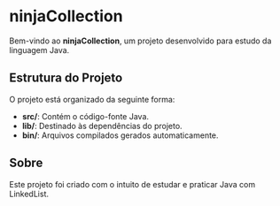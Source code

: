 # ninjaCollection

Bem-vindo ao **ninjaCollection**, um projeto desenvolvido para estudo da linguagem Java.

## Estrutura do Projeto

O projeto está organizado da seguinte forma:

- **src/**: Contém o código-fonte Java.
- **lib/**: Destinado às dependências do projeto.
- **bin/**: Arquivos compilados gerados automaticamente.

## Sobre

Este projeto foi criado com o intuito de estudar e praticar Java com LinkedList.
